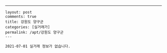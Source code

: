 ---
    layout: post
    comments: true
    title: 강원도 양구군
    categories: [실거래가]
    permalink: /apt/강원도 양구군
    ---

    2021-07-01 실거래 정보가 없습니다.

    